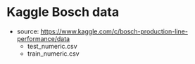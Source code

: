 # Kaggle Bosch data

* source: https://www.kaggle.com/c/bosch-production-line-performance/data
    * test_numeric.csv
    * train_numeric.csv